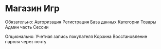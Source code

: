 # Магазин Игр

Обязательно:
Авторизация
Регистрация
База данных
Категории
Товары
Админ часть
Сессии

Опционально:
Учетная запись покупателя
Корзина
Восстановление пароля через почту
 
